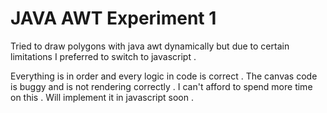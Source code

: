 # JAVA AWT Experiment 1
Tried to draw polygons with java awt dynamically but due to certain limitations I preferred to switch to javascript . 

Everything is in order and every logic in code is correct . The canvas code is buggy and is not rendering correctly .
I can't afford to spend more time on this .
Will implement it in javascript soon .
